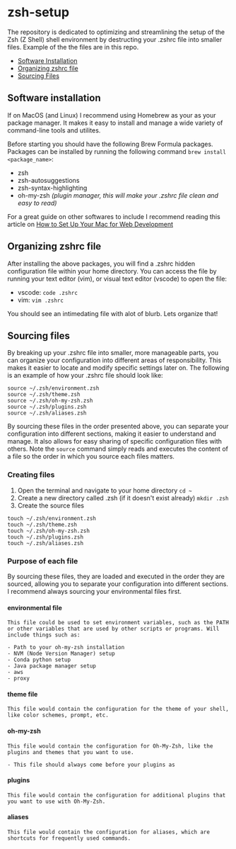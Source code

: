 # zsh-setup

The repository is dedicated to optimizing and streamlining the setup of the Zsh (Z Shell) shell environment by destructing your .zshrc file into smaller files. Example of the the files are in this repo.

- [Software Installation](#Software-installation)
- [Organizing zshrc file](#Organizing-zshrc-file)
- [Sourcing Files](#Sourcing-files)

## Software installation

If on MacOS (and Linux) I recommend using Homebrew as your as your package manager. It makes it easy to install and manage a wide variety of command-line tools and utilites. 

Before starting you should have the following Brew Formula packages. Packages can be installed by running the following command `brew install <package_name>`:
- zsh
- zsh-autosuggestions
- zsh-syntax-highlighting
- oh-my-zsh _(plugin manager, this will make your .zshrc file clean and easy to read)_

For a great guide on other softwares to include I recommend reading this article on [How to Set Up Your Mac for Web Development](https://betterprogramming.pub/how-to-set-up-your-macbook-for-web-development-in-2021-a7a1f53f6462)

## Organizing zshrc file

After installing the above packages, you will find a .zshrc hidden configuration file within your home directory. You can access the file by running your text editor (vim), or visual text editor (vscode) to open the file:

- vscode: `code .zshrc`
- vim: `vim .zshrc`

You should see an intimedating file with alot of blurb. Lets organize that!

## Sourcing files

By breaking up your .zshrc file into smaller, more manageable parts, you can organize your configuration into different areas of responsibility. This makes it easier to locate and modify specific settings later on. The following is an example of how your .zshrc file should look like:

```.zshrc
source ~/.zsh/environment.zsh
source ~/.zsh/theme.zsh
source ~/.zsh/oh-my-zsh.zsh
source ~/.zsh/plugins.zsh
source ~/.zsh/aliases.zsh
```

By sourcing these files in the order presented above, you can separate your configuration into different sections, making it easier to understand and manage. It also allows for easy sharing of specific configuration files with others. Note the `source` command simply reads and executes the content of a file so the order in which you source each files matters. 

### Creating files

1. Open the terminal and navigate to your home directory `cd ~`
2. Create a new directory called .zsh (if it doesn't exist already) `mkdir .zsh`
3. Create the source files

```shell
touch ~/.zsh/environment.zsh
touch ~/.zsh/theme.zsh
touch ~/.zsh/oh-my-zsh.zsh
touch ~/.zsh/plugins.zsh
touch ~/.zsh/aliases.zsh
```

### Purpose of each file

By sourcing these files, they are loaded and executed in the order they are sourced, allowing you to separate your configuration into different sections. I recommend always sourcing your environmental files first.

#### environmental file 

```
This file could be used to set environment variables, such as the PATH or other variables that are used by other scripts or programs. Will include things such as:

- Path to your oh-my-zsh installation
- NVM (Node Version Manager) setup
- Conda python setup
- Java package manager setup
- aws
- proxy
```


#### theme file 

```
This file would contain the configuration for the theme of your shell, like color schemes, prompt, etc.
```

#### oh-my-zsh

```
This file would contain the configuration for Oh-My-Zsh, like the plugins and themes that you want to use.

- This file should always come before your plugins as 
```

#### plugins
```
This file would contain the configuration for additional plugins that you want to use with Oh-My-Zsh.
```

#### aliases
```
This file would contain the configuration for aliases, which are shortcuts for frequently used commands.
```
